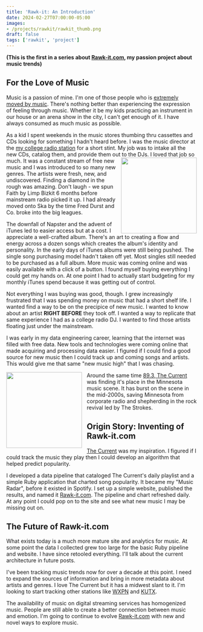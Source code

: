 ```yaml
---
title: 'Rawk-it: An Introduction'
date: 2024-02-27T07:00:00-05:00
images: 
- /projects/rawkit/rawkit_thumb.png
draft: false
tags: ['rawkit', 'project']
---
```


__(This is the first in a series about [Rawk-it.com](https://www.rawk-it.com), my passion project about music trends)__

## For the Love of Music

Music is a passion of mine. I'm one of those people who is [extremely moved by music](https://greatergood.berkeley.edu/article/item/where_music_and_empathy_converge_in_the_brain#:~:text=A%20new%20study%20suggests%20that,music%20differently%20in%20their%20brains.&text=Music%20seems%20to%20be%20a,with%20a%20crowd%20of%20thousands). There's nothing better than experiencing the expression of feeling through music. Whether it be my kids practicing an instrument in our house or an arena show in the city, I can't get enough of it. I have always consumed as much music as possible. 

As a kid I spent weekends in the music stores thumbing thru cassettes and CDs looking for something I hadn't heard before. I was the music director at the [my college radio station](https://www.wrfw887.com/) for a short stint. My job was to intake all the new CDs, catalog them, and provide them out to the DJs.<img align="right" style="padding-left: 10px; width:200px" src="https://upload.wikimedia.org/wikipedia/en/a/a4/Limp_Bizkit_Three_Dollar_Bill_Y%27All.jpg"> I loved that job so much. It was a constant stream of free new music and I was introduced to so many new genres. The artists were fresh, new, and undiscovered. Finding a diamond in the rough was amazing. Don't laugh - we spun Faith by Limp Bizkit 6 months before mainstream radio picked it up. I had already moved onto Ska by the time Fred Durst and Co. broke into the big leagues.

The downfall of Napster and the advent of iTunes led to easier access but at a cost. I appreciate a well-crafted album. There's an art to creating a flow and energy across a dozen songs which creates the album's identity and personality. In the early days of iTunes albums were still being pushed. The single song purchasing model hadn't taken off yet. Most singles still needed to be purchased as a full album. More music was coming online and was easily available with a click of a button. I found myself buying everything I could get my hands on. At one point I had to actually start budgeting for my monthly iTunes spend because it was getting out of control.

Not everything I was buying was good, though. I grew increasingly frustrated that I was spending money on music that had a short shelf life. I wanted find a way to be on the precipice of new music. I wanted to know about an artist __RIGHT BEFORE__ they took off. I wanted a way to replicate that same experience I had as a college radio DJ. I wanted to find those artists floating just under the mainstream. 

I was early in my data engineering career, learning that the internet was filled with free data. New tools and technologies were coming online that made acquiring and processing data easier. I figured if I could find a good source for new music then I could track up and coming songs and artists. This would give me that same "new music high" that I was chasing.

<img align="left" style="padding-right: 10px; width:200px" src="https://upload.wikimedia.org/wikipedia/commons/b/b0/KZIO_logo.svg"> Around the same time [89.3, The Current](https://www.thecurrent.org/) was finding it's place in the Minnesota music scene. It has burst on the scene in the mid-2000s, saving Minnesota from corporate radio and shepherding in the rock revival led by The Strokes.

## Origin Story: Inventing of Rawk-it.com

[The Current](https://www.thecurrent.org/)  was my inspiration. I figured if I could track the music they play then I could develop an algorithm that helped predict popularity.

I developed a data pipeline that cataloged The Current's daily playlist and a simple Ruby application that charted song popularity. It became my "Music Radar", before it existed in Spotify. I set up a simple website, published the results, and named it [Rawk-it.com](https://www.rawk-it.com). The pipeline and chart refreshed daily. At any point I could pop on to the site and see what new music I may be missing out on.

## The Future of Rawk-it.com

What exists today is a much more mature site and analytics for music. At some point the data I collected grew too large for the basic Ruby pipeline and website. I have since retooled everything. I'll talk about the current architecture in future posts.

I've been tracking music trends now for over a decade at this point. I need to expand the sources of information and bring in more metadata about artists and genres. I love The Current but it has a midwest slant to it. I'm looking to start tracking other stations like [WXPN](https://xpn.org/) and [KUTX](https://xpn.org/).

The availability of music on digital streaming services has homogenized music. People are still able to create a better connection between music and emotion. I'm going to continue to evolve [Rawk-it.com](https://www.rawk-it.com) with new and novel ways to explore music.
